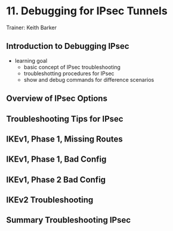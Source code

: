# 11. Debugging for IPsec Tunnels

Trainer: Keith Barker


## Introduction to Debugging IPsec

- learning goal
  - basic concept of IPsec troubleshooting 
  - troubleshotting procedures for IPsec
  - show and debug commands for difference scenarios


## Overview of IPsec Options




## Troubleshooting Tips for IPsec




## IKEv1, Phase 1, Missing Routes




## IKEv1, Phase 1, Bad Config




## IKEv1, Phase 2 Bad Config




## IKEv2 Troubleshooting




## Summary Troubleshooting IPsec



